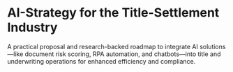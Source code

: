 # AI-Strategy for the Title-Settlement Industry

A practical proposal and research-backed roadmap to integrate AI solutions—like document risk scoring, RPA automation, and chatbots—into title and underwriting operations for enhanced efficiency and compliance.
